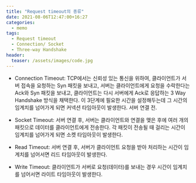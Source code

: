```yaml
---
title: "Request timeout의 종류"
date: 2021-08-06T12:47:00+16:27
categories:
  - memo
tags:
  - Request timeout
  - Connection/ Socket
  - Three-way Handshake
header:
  teaser: /assets/images/code.jpg
---
```


* Connection Timeout: TCP에서는 신뢰성 있는 통신을 위하여, 클라이언트가 서버 접속을 요청하는 Syn 패킷을 보내고, 서버는 클라이언트에게 요청을 수락한다는 Ack와 Syn 패킷을 보내고, 클라이언트는 다시 서버에게 Ack로 응답하는 3 Way Handshake 방식을 채택한다. 이 3단계에 필요한 시간을 설정해두는데 그 시간의 임계치를 넘어가게 되면 커넥션 타임아웃이 발생한다. 서버 연결 전. 

* Socket Timeout: 서버 연결 후, 서버는 클라이언트와 연결을 맺은 후에 여러 개의 패킷으로 데이터를 클라이언트에게 전송한다. 각 패킷이 전송될 때 걸리는 시간이 임계치를 넘어가게 되면 소켓 타임아웃이 발생한다.

* Read Timeout: 서버 연결 후, 서버가 클라이언트 요청을 받아 처리하는 시간이 임계치를 넘어서면 리드 타임아웃이 발생한다. 
  
* Write Timeout: 클라이언트가 서버로 요청(데이터)를 보내는 경우 시간이 임계치를 넘어서면 라이트 타임아웃이 발생한다. 